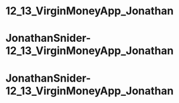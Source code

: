 # 12_13_VirginMoneyApp_Jonathan
# JonathanSnider-12_13_VirginMoneyApp_Jonathan
# JonathanSnider-12_13_VirginMoneyApp_Jonathan
